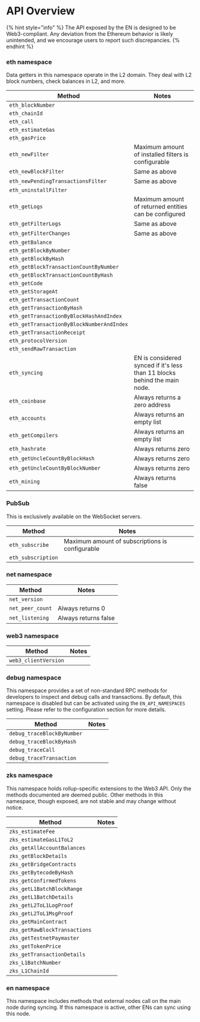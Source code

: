 # API Overview

{% hint style="info" %}
The API exposed by the EN is designed to be Web3-compliant. Any deviation from the Ethereum behavior is likely unintended, and we encourage users to report such discrepancies.
{% endhint %}

### **eth namespace**

Data getters in this namespace operate in the L2 domain. They deal with L2 block numbers, check balances in L2, and more.

| Method                                    | Notes                                                                     |
| ----------------------------------------- | ------------------------------------------------------------------------- |
| `eth_blockNumber`                         |                                                                           |
| `eth_chainId`                             |                                                                           |
| `eth_call`                                |                                                                           |
| `eth_estimateGas`                         |                                                                           |
| `eth_gasPrice`                            |                                                                           |
| `eth_newFilter`                           | Maximum amount of installed filters is configurable                       |
| `eth_newBlockFilter`                      | Same as above                                                             |
| `eth_newPendingTransactionsFilter`        | Same as above                                                             |
| `eth_uninstallFilter`                     |                                                                           |
| `eth_getLogs`                             | Maximum amount of returned entities can be configured                     |
| `eth_getFilterLogs`                       | Same as above                                                             |
| `eth_getFilterChanges`                    | Same as above                                                             |
| `eth_getBalance`                          |                                                                           |
| `eth_getBlockByNumber`                    |                                                                           |
| `eth_getBlockByHash`                      |                                                                           |
| `eth_getBlockTransactionCountByNumber`    |                                                                           |
| `eth_getBlockTransactionCountByHash`      |                                                                           |
| `eth_getCode`                             |                                                                           |
| `eth_getStorageAt`                        |                                                                           |
| `eth_getTransactionCount`                 |                                                                           |
| `eth_getTransactionByHash`                |                                                                           |
| `eth_getTransactionByBlockHashAndIndex`   |                                                                           |
| `eth_getTransactionByBlockNumberAndIndex` |                                                                           |
| `eth_getTransactionReceipt`               |                                                                           |
| `eth_protocolVersion`                     |                                                                           |
| `eth_sendRawTransaction`                  |                                                                           |
| `eth_syncing`                             | EN is considered synced if it's less than 11 blocks behind the main node. |
| `eth_coinbase`                            | Always returns a zero address                                             |
| `eth_accounts`                            | Always returns an empty list                                              |
| `eth_getCompilers`                        | Always returns an empty list                                              |
| `eth_hashrate`                            | Always returns zero                                                       |
| `eth_getUncleCountByBlockHash`            | Always returns zero                                                       |
| `eth_getUncleCountByBlockNumber`          | Always returns zero                                                       |
| `eth_mining`                              | Always returns false                                                      |

### **PubSub**

This is exclusively available on the WebSocket servers.

| Method             | Notes                                           |
| ------------------ | ----------------------------------------------- |
| `eth_subscribe`    | Maximum amount of subscriptions is configurable |
| `eth_subscription` |                                                 |

### **net namespace**

| Method           | Notes                |
| ---------------- | -------------------- |
| `net_version`    |                      |
| `net_peer_count` | Always returns 0     |
| `net_listening`  | Always returns false |

### **web3 namespace**

| Method               | Notes |
| -------------------- | ----- |
| `web3_clientVersion` |       |

### **debug namespace**

This namespace provides a set of non-standard RPC methods for developers to inspect and debug calls and transactions. By default, this namespace is disabled but can be activated using the `EN_API_NAMESPACES` setting. Please refer to the configuration section for more details.&#x20;

| Method                     | Notes |
| -------------------------- | ----- |
| `debug_traceBlockByNumber` |       |
| `debug_traceBlockByHash`   |       |
| `debug_traceCall`          |       |
| `debug_traceTransaction`   |       |

### **zks namespace**

This namespace holds rollup-specific extensions to the Web3 API. Only the methods documented are deemed public. Other methods in this namespace, though exposed, are not stable and may change without notice.

| Method                        | Notes |
| ----------------------------- | ----- |
| `zks_estimateFee`             |       |
| `zks_estimateGasL1ToL2`       |       |
| `zks_getAllAccountBalances`   |       |
| `zks_getBlockDetails`         |       |
| `zks_getBridgeContracts`      |       |
| `zks_getBytecodeByHash`       |       |
| `zks_getConfirmedTokens`      |       |
| `zks_getL1BatchBlockRange`    |       |
| `zks_getL1BatchDetails`       |       |
| `zks_getL2ToL1LogProof`       |       |
| `zks_getL2ToL1MsgProof`       |       |
| `zks_getMainContract`         |       |
| `zks_getRawBlockTransactions` |       |
| `zks_getTestnetPaymaster`     |       |
| `zks_getTokenPrice`           |       |
| `zks_getTransactionDetails`   |       |
| `zks_L1BatchNumber`           |       |
| `zks_L1ChainId`               |       |

### **en namespace**

This namespace includes methods that external nodes call on the main node during syncing. If this namespace is active, other ENs can sync using this node.
